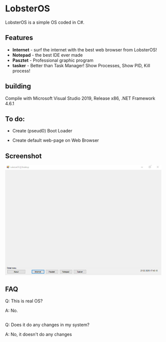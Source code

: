 # LobsterOS

LobsterOS is a simple OS coded in C#.

## Features
* **Internet** - surf the internet with the best web browser from LobsterOS!
* **Notepad** - the best IDE ever made
* **Pasztet** - Professional graphic program
* **tasker** - Better than Task Manager! Show Processes, Show PID, Kill process!

## building
Compile with Microsoft Visual Studio 2019, Release x86, .NET Framework 4.6.1

## To do:
* Create (pseud0) Boot Loader

* Create default web-page on Web Browser

## Screenshot
![alt text](https://github.com/AMATEURZ1337/LobsterOS/blob/master/Screenshot.jpg)

## FAQ
Q: This is real OS?

A: No.

## 

Q: Does it do any changes in my system?

A: No, it doesn't do any changes
